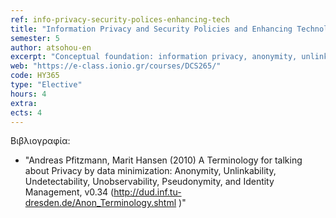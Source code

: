 ```yaml
---
ref: info-privacy-security-polices-enhancing-tech
title: "Information Privacy and Security Policies and Enhancing Technologies"
semester: 5
author: atsohou-en
excerpt: "Conceptual foundation: information privacy, anonymity, unlinkability, unobservability, information security, threats, vulnerabilities, risk. Privacy by Design. Information security risk assessment and management: information security requirements, risk analysis methods (OCTAVE, CRAMM, SBA scenario). Information Security Policies. Privacy risk analysis, Privacy in the Digital Era (e-commerce, e-government, social networks), users’  information privacy behaviors: privacy perception, intention to disclose personal information, privacy concerns, Information privacy policies, Personal data protection regulation, Privacy enhancing tools, Privacy awareness enhancing tools, Selected research topics."
web: "https://e-class.ionio.gr/courses/DCS265/"
code: HY365
type: "Elective"
hours: 4
extra:
ects: 4
---
```



Βιβλιογραφία: 
  - "Andreas Pfitzmann, Marit Hansen (2010)  A Terminology for talking about Privacy by data minimization: Anonymity, Unlinkability, Undetectability, Unobservability, Pseudonymity, and Identity Management, v0.34 (http://dud.inf.tu-dresden.de/Anon_Terminology.shtml )"
